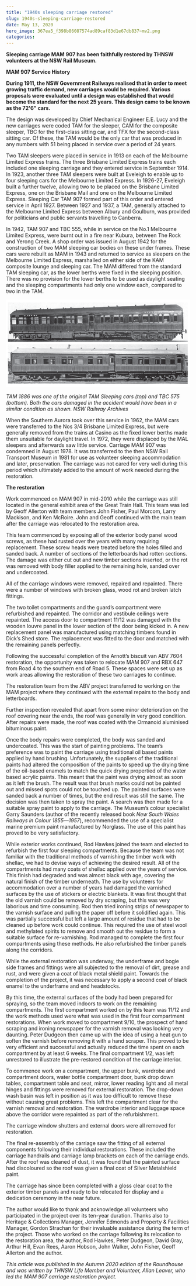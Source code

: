 ```yaml
---
title: "1940s sleeping carriage restored"
slug: 1940s-sleeping-carriage-restored
date: May 13, 2020
hero_image: 367ea5_f398b86087574ad89caf83d1e67db837~mv2.png
categories:
---
```



**Sleeping carriage MAM 907 has been faithfully restored by THNSW volunteers at the NSW Rail Museum.**

**MAM 907 Service History**

**During 1911, the NSW Government Railways realised that in order to meet growing traffic demand, new carriages would be required. Various proposals were evaluated until a design was established that would become the standard for the next 25 years. This design came to be known as the 72'6" cars.**

The design was developed by Chief Mechanical Engineer E.E. Lucy and the new carriages were coded TAM for the sleeper, CAM for the composite sleeper, TBC for the first-class sitting car, and TFX for the second-class sitting car. Of these, the TAM would be the only car that was produced in any numbers with 51 being placed in service over a period of 24 years.

Two TAM sleepers were placed in service in 1913 on each of the Melbourne Limited Express trains. The three Brisbane Limited Express trains each included one sleeping carriage and they entered service in September 1914. In 1923, another three TAM sleepers were built at Eveleigh to enable up to four sleeping cars for the Melbourne Limited Express. In 1926-27, Eveleigh built a further twelve, allowing two to be placed on the Brisbane Limited Express, one on the Brisbane Mail and one on the Melbourne Limited Express. Sleeping Car TAM 907 formed part of this order and entered service in April 1927. Between 1927 and 1937, a TAM, generally attached to the Melbourne Limited Express between Albury and Goulburn, was provided for politicians and public servants travelling to Canberra.

In 1942, TAM 907 and TBC 555, while in service on the No.1 Melbourne Limited Express, were burnt out in a fire near Kubura, between The Rock and Yerong Creek. A shop order was issued in August 1942 for the construction of two MAM sleeping car bodies on these under frames. These cars were rebuilt as MAM in 1943 and returned to service as sleepers on the Melbourne Limited Express, marshalled on either side of the KAM composite lounge and sleeping car. The MAM differed from the standard TAM sleeping car, as the lower berths were fixed in the sleeping position. There was no provision for the lower berths to be used as daylight seating and the sleeping compartments had only one window each, compared to two in the TAM.

![ree](367ea5_a205f0f43a42474a8e6be2caeeb9f5c5~mv2.png)

*TAM 1886 was one of the original TAM Sleeping cars (top) and TBC 575 (bottom). Both the cars damaged in the accident would have been in a similar condition as shown. NSW Railway Archives*

When the Southern Aurora took over this service in 1962, the MAM cars were transferred to the Nos 3/4 Brisbane Limited Express, but were generally removed from the trains at Casino as the fixed lower berths made them unsuitable for daylight travel. In 1972, they were displaced by the MAL sleepers and afterwards saw little service. Carriage MAM 907 was condemned in August 1978. It was transferred to the then NSW Rail Transport Museum in 1981 for use as volunteer sleeping accommodation and later, preservation. The carriage was not cared for very well during this period which ultimately added to the amount of work needed during the restoration.

**The restoration**

Work commenced on MAM 907 in mid-2010 while the carriage was still located in the general exhibit area of the Great Train Hall. This team was led by Geoff Allerton with team members John Fisher, Paul Morcom, Larry Mackison, and Ken McRoire. John and Geoff continued with the main team after the carriage was relocated to the restoration area.

This team commenced by exposing all of the exterior body panel wood screws, as these had rusted over the years with many requiring replacement. These screw heads were treated before the holes filled and sanded back. A number of sections of the letterboards had rotten sections. The damage was either cut out and new timber sections inserted, or the rot was removed with body filler applied to the remaining hole, sanded over and undercoated.

All of the carriage windows were removed, repaired and repainted. There were a number of windows with broken glass, wood rot and broken latch fittings.

The two toilet compartments and the guard’s compartment were refurbished and repainted. The corridor and vestibule ceilings were repainted. The access door to compartment 11/12 was damaged with the wooden louvre panel in the lower section of the door being kicked in. A new replacement panel was manufactured using matching timbers found in Dick’s Shed store. The replacement was fitted to the door and matched with the remaining panels perfectly.

Following the successful completion of the Arnott’s biscuit van ABV 7604 restoration, the opportunity was taken to relocate MAM 907 and RBX 647 from Road 4 to the southern end of Road 5. These spaces were set up as work areas allowing the restoration of these two carriages to continue.

The restoration team from the ABV project transferred to working on the MAM project where they continued with the external repairs to the body and letterboards.

Further inspection revealed that apart from some minor deterioration on the roof covering near the ends, the roof was generally in very good condition. After repairs were made, the roof was coated with the Ormanoid aluminised bituminous paint.

Once the body repairs were completed, the body was sanded and undercoated. This was the start of painting problems. The team’s preference was to paint the carriage using traditional oil based paints applied by hand brushing. Unfortunately, the suppliers of the traditional paints had altered the composition of the paints to speed up the drying time of the oil-based enamels to match the quick drying propertied of the water based acrylic paints. This meant that the paint was drying almost as soon as it left the brush. The result was that brush marks could not be painted out and missed spots could not be touched up. The painted surfaces were sanded back a number of times, but the end result was still the same. The decision was then taken to spray the paint. A search was then made for a suitable spray paint to apply to the carriage. The Museum’s colour specialist Garry Saunders (author of the recently released book *New South Wales Railways in Colour 1855―1957*), recommended the use of a specialist marine premium paint manufactured by Norglass. The use of this paint has proved to be very satisfactory.

While exterior works continued, Rod Hawkes joined the team and elected to refurbish the first four sleeping compartments. Because the team was not familiar with the traditional methods of varnishing the timber work with shellac, we had to devise ways of achieving the desired result. All of the compartments had many coats of shellac applied over the years of service. This finish had degraded and was almost black with age, covering the natural finish of the timber underneath. The use by volunteers for accommodation over a number of years had damaged the varnished surfaces by the use of stickers or electric blankets. It was first thought that the old varnish could be removed by dry scraping, but this was very laborious and time consuming. Rod then tried ironing strips of newspaper to the varnish surface and pulling the paper off before it solidified again. This was partially successful but left a large amount of residue that had to be cleaned up before work could continue. This required the use of steel wool and methylated spirits to remove and smooth out the residue to form a suitable surface for re-varnishing. Rod managed to complete the first four compartments using these methods. He also refurbished the timber panels along the corridors.

While the external restoration was underway, the underframe and bogie side frames and fittings were all subjected to the removal of dirt, grease and rust, and were given a coat of black metal shield paint. Towards the completion of the project, it was necessary to apply a second coat of black enamel to the underframe and end headstocks.

By this time, the external surfaces of the body had been prepared for spraying, so the team moved indoors to work on the remaining compartments. The first compartment worked on by this team was 11/12 and the work methods used were what was used in the first four compartment restorations. When work moved to compartment 9/10, the prospect of hand scraping and ironing newspaper for the varnish removal was looking very daunting. Peter Dudgeon then came up with the idea of using a heat gun to soften the varnish before removing it with a hand scraper. This proved to be very efficient and successful and actually reduced the time spent on each compartment by at least 6 weeks. The final compartment 1/2, was left unrestored to illustrate the pre-restored condition of the carriage interior.

To commence work on a compartment, the upper bunk, wardrobe and compartment doors, water bottle compartment door, bunk drop down tables, compartment table and seat, mirror, lower reading light and all metal hinges and fittings were removed for external restoration. The drop-down wash basin was left in position as it was too difficult to remove these without causing great problems. This left the compartment clear for the varnish removal and restoration. The wardrobe interior and luggage space above the corridor were repainted as part of the refurbishment.

The carriage window shutters and external doors were all removed for restoration.

The final re-assembly of the carriage saw the fitting of all external components following their individual restorations. These included the carriage handrails and carriage lamp brackets on each of the carriage ends. After the roof was cleaned of dust, it was found that the painted surface had discoloured so the roof was given a final coat of Silver Metalshield paint.

The carriage has since been completed with a gloss clear coat to the exterior timber panels and ready to be relocated for display and a dedication ceremony in the near future.

The author would like to thank and acknowledge all volunteers who participated in the project over its ten-year duration. Thanks also to Heritage & Collections Manager, Jennifer Edmonds and Property & Facilities Manager, Gordon Strachan for their invaluable assistance during the term of the project. Those who worked on the carriage following its relocation to the restoration area, the author, Rod Hawkes, Peter Dudgeon, David Gray, Arthur Hill, Evan Rees, Aaron Hobson, John Walker, John Fisher, Geoff Allerton and the author.

*This article was published in the Autumn 2020 edition of the Roundhouse and was written by THNSW Life Member and Volunteer, Allan Leaver, who led the MAM 907 carriage restoration project.*
